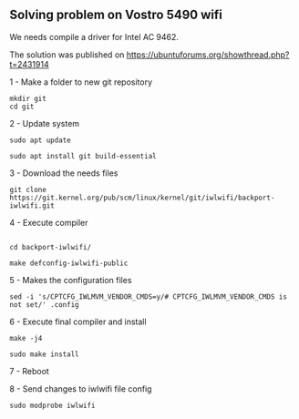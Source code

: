 ##  Solving problem on Vostro 5490 wifi

We needs compile a driver for Intel AC 9462.

The solution was published on https://ubuntuforums.org/showthread.php?t=2431914

1 - Make a folder to new git repository

````
mkdir git
cd git
````

2 - Update system

````
sudo apt update

sudo apt install git build-essential
````

3 - Download the needs files

````
git clone https://git.kernel.org/pub/scm/linux/kernel/git/iwlwifi/backport-iwlwifi.git
````

4 - Execute compiler

````

cd backport-iwlwifi/

make defconfig-iwlwifi-public

````

5 - Makes the configuration files

````
sed -i 's/CPTCFG_IWLMVM_VENDOR_CMDS=y/# CPTCFG_IWLMVM_VENDOR_CMDS is not set/' .config
````

6 - Execute final compiler and install

````
make -j4

sudo make install
````

7 - Reboot

8 - Send changes to iwlwifi file config

````
sudo modprobe iwlwifi
````


